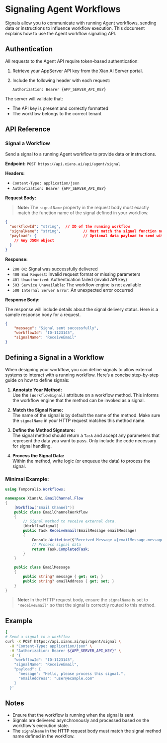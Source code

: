 # Signaling Agent Workflows

Signals allow you to communicate with running Agent workflows, sending data or instructions to influence workflow execution. This document explains how to use the Agent workflow signaling API.

## Authentication

All requests to the Agent API require token-based authentication:

1. Retrieve your AppServer API key from the Xian AI Server portal.
2. Include the following header with each request:

   ```
   Authorization: Bearer {APP_SERVER_API_KEY}
   ```

The server will validate that:

- The API key is present and correctly formatted
- The workflow belongs to the correct tenant

## API Reference

### Signal a Workflow

Send a signal to a running Agent workflow to provide data or instructions.

**Endpoint:** `POST https://api.xians.ai/api/agent/signal`

**Headers:**

- `Content-Type: application/json`
- `Authorization: Bearer {APP_SERVER_API_KEY}`

**Request Body:**

> **Note:** The `signalName` property in the request body must exactly match the function name of the signal defined in your workflow.

```json
{
  "workflowId": "string",  // ID of the running workflow
  "signalName": "string",          // Must match the signal function name in your workflow
  "payload": {                     // Optional data payload to send with the signal
    // Any JSON object
  }
}
```

**Response:**

- `200 OK`: Signal was successfully delivered
- `400 Bad Request`: Invalid request format or missing parameters
- `401 Unauthorized`: Authentication failed (invalid API key)
- `503 Service Unavailable`: The workflow engine is not available
- `500 Internal Server Error`: An unexpected error occurred

**Response Body:** 

The response will include details about the signal delivery status. Here is a sample response body for a request.

```json
{
    "message": "Signal sent successfully",
    "workflowId": "ID-1123145",
    "signalName": "ReceiveEmail"
}
```

## Defining a Signal in a Workflow

When designing your workflow, you can define signals to allow external systems to interact with a running workflow. Here’s a concise step-by-step guide on how to define signals:

1. **Annotate Your Method:**  
   Use the `[WorkflowSignal]` attribute on a workflow method. This informs the workflow engine that the method can be invoked as a signal.

2. **Match the Signal Name:**  
   The name of the signal is by default the name of the method. Make sure the `signalName` in your HTTP request matches this method name.

3. **Define the Method Signature:**  
   The signal method should return a `Task` and accept any parameters that represent the data you want to pass. Only include the code necessary for signal handling.

4. **Process the Signal Data:**  
   Within the method, write logic (or enqueue the data) to process the signal.

### Minimal Example:

```csharp
using Temporalio.Workflows;

namespace XiansAi.EmailChannel.Flow
{
    [Workflow("Email Channel")]
    public class EmailChannelWorkflow
    {
        // Signal method to receive external data.
        [WorkflowSignal]
        public Task ReceiveEmail(EmailMessage emailMessage)
        {
            Console.WriteLine($"Received Message ={emailMessage.message}");
            // Process signal data 
            return Task.CompletedTask;
        }
    }

    public class EmailMessage
    {
        public string? message { get; set; }
        public string? emailAddress { get; set; }
    }
}
```

> **Note:** In the HTTP request body, ensure the `signalName` is set to `"ReceiveEmail"` so that the signal is correctly routed to this method.

## Example

```bash
{
# Send a signal to a workflow
curl -X POST https://api.xians.ai/api/agent/signal \
  -H "Content-Type: application/json" \
  -H "Authorization: Bearer ${APP_SERVER_API_KEY}" \
  -d '{
    "workflowId": "ID-1123145",
    "signalName": "ReceiveEmail",
    "payload": {
      "message": "Hello, please process this signal.",
      "emailAddress": "user@example.com"
    }
  }'
```

## Notes

- Ensure that the workflow is running when the signal is sent.
- Signals are delivered asynchronously and processed based on the workflow's execution state.
- The `signalName` in the HTTP request body must match the signal method name defined in the workflow.
